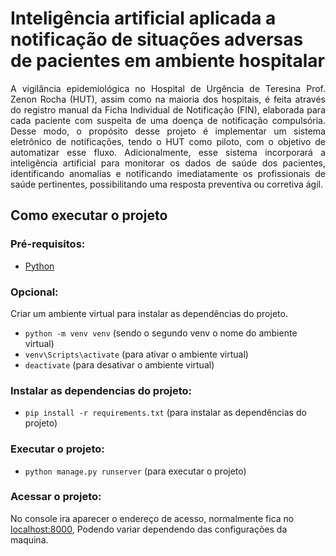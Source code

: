 # Inteligência artificial aplicada a notificação de situações adversas de pacientes em ambiente hospitalar

<div>
  <p dir="auto" style="text-align:justify;">
    A vigilância epidemiológica no Hospital de Urgência de Teresina Prof. Zenon Rocha (HUT), assim como na maioria dos hospitais, é feita através do registro manual da Ficha Individual de Notificação (FIN), elaborada para cada paciente com suspeita de uma doença de notificação compulsória. Desse modo, o propósito desse projeto é implementar um sistema eletrônico de notificações, tendo o HUT como piloto, com o objetivo de automatizar esse fluxo. Adicionalmente, esse sistema incorporará a inteligência artificial para monitorar os dados de saúde dos pacientes, identificando anomalias e notificando imediatamente os profissionais de saúde pertinentes, possibilitando uma resposta preventiva ou corretiva ágil.
  </p>
</div>

## Como executar o projeto

### Pré-requisitos:

- [Python](https://www.python.org/)

### Opcional:

Criar um ambiente virtual para instalar as dependências do projeto.

- `python -m venv venv` (sendo o segundo venv o nome do ambiente virtual)
- `venv\Scripts\activate` (para ativar o ambiente virtual)
- `deactivate` (para desativar o ambiente virtual)

### Instalar as dependencias do projeto:

- `pip install -r requirements.txt` (para instalar as dependências do projeto)

### Executar o projeto:

- `python manage.py runserver` (para executar o projeto)

### Acessar o projeto:

No console ira aparecer o endereço de acesso, normalmente fica no [localhost:8000](https://127.0.0.1:8000/), Podendo variar dependendo das configurações da maquina.
